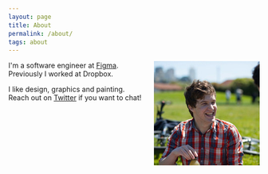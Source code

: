 ```yaml
---
layout: page
title: About
permalink: /about/
tags: about
---
```


<img style="float: right; margin: 0px 0px 20px 20px;" src="/images/me.png">

I'm a software engineer at [Figma](https://www.figma.com/). Previously I worked at Dropbox.

I like design, graphics and painting. Reach out on [Twitter](https://twitter.com/ryanjkaplan) if you want to chat!
